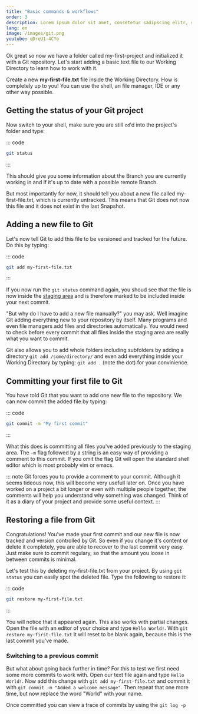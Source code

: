 ```yaml
---
title: "Basic commands & workflows"
order: 3
description: Lorem ipsum dolor sit amet, consetetur sadipscing elitr, sed diam nonumy eirmod tempor invidunt ut labore et dolore magna aliquyam erat, sed diam voluptua.
lang: en
image: /images/git.png
youtube: qDreU1-4CYo
---
```

Ok great so now we have a folder called my-first-project and initialized it with a Git repository. Let's start adding a basic text file to our Working Directory to learn how to work with it.

Create a new **my-first-file.txt** file inside the Working Directory. How is completely up to you! You can use the shell, an file manager, IDE or any other way possible.

## Getting the status of your Git project
Now switch to your shell, make sure you are still `cd`'d into the project's folder and type:

::: code
``` sh
git status
```
:::

This should give you some information about the Branch you are currently working in and if it's up to date with a possible remote Branch.

But most importantly for now, it should tell you about a new file called my-first-file.txt, which is currently untracked. This means that Git does not now this file and it does not exist in the last Snapshot.

## Adding a new file to Git
Let's now tell Git to add this file to be versioned and tracked for the future. Do this by typing:

::: code
``` sh
git add my-first-file.txt
```
:::

If you now run the `git status` command again, you shoud see that the file is now inside the [staging area](/tutorials/git-version-control/theory/#changing-files) and is therefore marked to be included inside your next commit.

"But why do I have to add a new file manually?" you may ask. Well imagine Git adding everything new to your repository by itself. Many programs and even file managers add files and directories automatically. You would need to check before every commit that all files inside the staging area are really what you want to commit. 

Git also allows you to add whole folders including subfolders by adding a directory `git add /some/directory/` and even add everything inside your Working Directory by typing: `git add .` (note the dot) for your convinience.

## Committing your first file to Git
You have told Git that you want to add one new file to the repository. We can now commit the added file by typing:

::: code
``` sh
git commit -m "My first commit"
```
:::

What this does is committing all files you've added previously to the staging area. The `-m` flag followed by a string is an easy way of providing a comment to this commit. If you omit the flag Git will open the standard shell editor which is most probably vim or emacs. 

::: note
Git forces you to provide a comment to your commit. Although it seems tideous now, this will become very usefull later on. Once you have worked on a project a bit longer or even with multiple people together, the comments will help you understand why something was changed. Think of it as a diary of your project and provide some useful context.
:::

## Restoring a file from Git
Congratulations! You've made your first commit and our new file is now tracked and version controlled by Git. So even if you change it's content or delete it completely, you are able to recover to the last commit very easy. Just make sure to commit regulary, so that the amount you loose in between commits is minimal.

Let's test this by deleting my-first-file.txt from your project. By using `git status` you can easily spot the deleted file. Type the following to restore it:

::: code
``` sh
git restore my-first-file.txt
```
:::

You will notice that it appeared again. This also works with partial changes. Open the file with an editor of your choice and type `Hello World!`. With `git restore my-first-file.txt` it will reset to be blank again, because this is the last commit you've made.

### Switching to a previous commit
But what about going back further in time? For this to test we first need some more commits to work with. Open our text file again and type `Hello World!`. Now add this change with `git add my-first-file.txt` and commit it with `git commit -m "Added a welcome message"`. Then repeat that one more time, but now replace the word "World" with your name.

Once committed you can view a trace of commits by using the `git log -p`